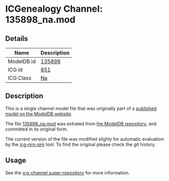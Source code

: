# ICGenealogy Channel: 135898\_na.mod

## Details

Name | Description
---- | -----------
ModelDB id | [135898](http://senselab.med.yale.edu/ModelDB/ShowModel.cshtml?model=135898)
ICG id | [851](http://icg.neurotheory.ox.ac.uk/channels/2/851)
ICG Class | [Na](http://icg.neurotheory.ox.ac.uk/channels/2)

## Description

This is a single channel model file that was originally part of a [published model on the ModelDB website](http://senselab.med.yale.edu/ModelDB/ShowModel.cshtml?model=135898).


The file [135898\_na.mod](135898_na.mod) was extrated from [the ModelDB repository](http://senselab.med.yale.edu/ModelDB/ShowModel.cshtml?model=135898), and committed in its original form.

The current version of the file was modified slighly for automatic evaluation by the [icg-nrn-sim](https://github.com/icgenealogy/icg-nrn-sim) tool. To find the original please check the git history.


## Usage

See the [icg-channel super-repository](https://github.com/icgenealogy/icg-channels) for more information.